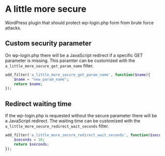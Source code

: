 # A little more secure

WordPress plugin that should protect wp-login.php form from brute force attacks.

## Custom security parameter

On wp-login.php there will be a JavaScript redirect if a specific GET parameter is missing. This paramter can be customized with the `a_little_more_secure_get_param_name` filter.

```php
add_filter('a_little_more_secure_get_param_name', function($name){
    $name = "new_param_name";
    return $name;
});
``` 

## Redirect waiting time

If the wp-login.php is requested without the secure parameter there will be a JavaScript redirect. The waiting time can be customized with the `a_little_more_secure_redirect_wait_seconds` filter.

```php
add_filter('a_little_more_secure_redirect_wait_seconds', function($seconds){
    $seconds = 10;
    return $seconds;
});
```
